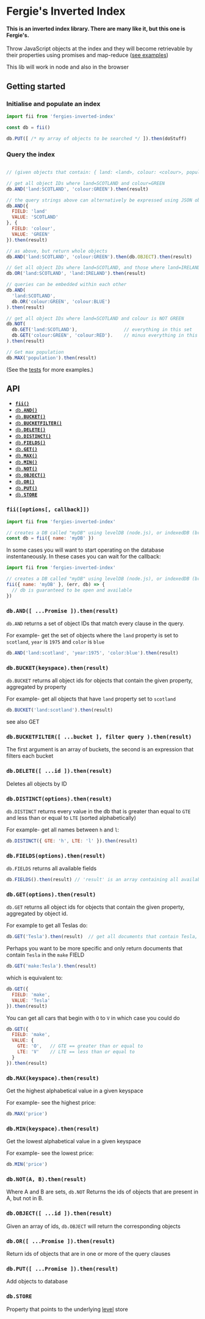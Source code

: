 # Fergie's Inverted Index
#### This is an inverted index library. There are many like it, but this one is Fergie's.

Throw JavaScript objects at the index and they will become retrievable by their properties using promises and map-reduce ([see examples](https://github.com/fergiemcdowall/fergies-inverted-index/tree/master/test/src))

This lib will work in node and also in the browser

## Getting started

### Initialise and populate an index

```javascript
import fii from 'fergies-inverted-index'

const db = fii()

db.PUT([ /* my array of objects to be searched */ ]).then(doStuff)

```

### Query the index

```javascript

// (given objects that contain: { land: <land>, colour: <colour>, population: <number> ... })

// get all object IDs where land=SCOTLAND and colour=GREEN
db.AND('land:SCOTLAND', 'colour:GREEN').then(result)

// the query strings above can alternatively be expressed using JSON objects
db.AND({
  FIELD: 'land'
  VALUE: 'SCOTLAND'
}, {
  FIELD: 'colour',
  VALUE: 'GREEN'
}).then(result)

// as above, but return whole objects
db.AND('land:SCOTLAND', 'colour:GREEN').then(db.OBJECT).then(result)

// Get all object IDs where land=SCOTLAND, and those where land=IRELAND
db.OR('land:SCOTLAND', 'land:IRELAND').then(result)

// queries can be embedded within each other
db.AND(
  'land:SCOTLAND',
  db.OR('colour:GREEN', 'colour:BLUE')
).then(result)

// get all object IDs where land=SCOTLAND and colour is NOT GREEN
db.NOT(
  db.GET('land:SCOTLAND'),                 // everything in this set
  db.GET('colour:GREEN', 'colour:RED').    // minus everything in this set
).then(result)

// Get max population
db.MAX('population').then(result)

```

(See the [tests](https://github.com/fergiemcdowall/fergies-inverted-index/tree/master/test) for more examples.)


## API

- <a href="#open"><code><b>fii()</b></code></a>
- <a href="#AND"><code>db.<b>AND()</b></code></a>
- <a href="#BUCKET"><code>db.<b>BUCKET()</b></code></a>
- <a href="#BUCKETFILTER"><code>db.<b>BUCKETFILTER()</b></code></a>
- <a href="#DELETE"><code>db.<b>DELETE()</b></code></a>
- <a href="#DISTINCT"><code>db.<b>DISTINCT()</b></code></a>
- <a href="#FIELDS"><code>db.<b>FIELDS()</b></code></a>
- <a href="#GET"><code>db.<b>GET()</b></code></a>
- <a href="#MAX"><code>db.<b>MAX()</b></code></a>
- <a href="#MIN"><code>db.<b>MIN()</b></code></a>
- <a href="#NOT"><code>db.<b>NOT()</b></code></a>
- <a href="#OBJECT"><code>db.<b>OBJECT()</b></code></a>
- <a href="#OR"><code>db.<b>OR()</b></code></a>
- <a href="#PUT"><code>db.<b>PUT()</b></code></a>
- <a href="#STORE"><code>db.<b>STORE</b></code></a>


<a name="fii"></a>

### `fii([options[, callback]])`

```javascript
import fii from 'fergies-inverted-index'

// creates a DB called "myDB" using levelDB (node.js), or indexedDB (browser)
const db = fii({ name: 'myDB' })
```

In some cases you will want to start operating on the database
instentaneously. In these cases you can wait for the callback:

```javascript
import fii from 'fergies-inverted-index'

// creates a DB called "myDB" using levelDB (node.js), or indexedDB (browser)
fii({ name: 'myDB' }, (err, db) => {
  // db is guaranteed to be open and available
})
```
        

<a name="AND"></a>

### `db.AND([ ...Promise ]).then(result)`

`db.AND` returns a set of object IDs that match every clause in the query.

For example- get the set of objects where the `land` property is set
to `scotland`, `year` is `1975` and `color` is `blue`
```javascript
db.AND('land:scotland', 'year:1975', 'color:blue').then(result)
```


<a name="BUCKET"></a>

### `db.BUCKET(keyspace).then(result)`

`db.BUCKET` returns all object ids for objects that contain the given
property, aggregated by property

For example- get all objects that have `land` property set to `scotland`

```javascript
db.BUCKET('land:scotland').then(result)
```
see also GET


<a name="BUCKETFILTER"></a>

### `db.BUCKETFILTER([ ...bucket ], filter query ).then(result)`

The first argument is an array of buckets, the second is an expression
that filters each bucket



<a name="DELETE"></a>

### `db.DELETE([ ...id ]).then(result)`

Deletes all objects by ID


<a name="DISTINCT"></a>

### `db.DISTINCT(options).then(result)`

`db.DISTINCT` returns every value in the db that is greater than equal
to `GTE` and less than or equal to `LTE` (sorted alphabetically)

For example- get all names between `h` and `l`:

```javascript
db.DISTINCT({ GTE: 'h', LTE: 'l' }).then(result)
```

<a name="FIELDS"></a>

### `db.FIELDS(options).then(result)`

`db.FIELDS` returns all available fields

```javascript
db.FIELDS().then(result) // 'result' is an array containing all available fields
```


<a name="GET"></a>

### `db.GET(options).then(result)`

`db.GET` returns all object ids for objects that contain the given
property, aggregated by object id.

For example to get all Teslas do:

```javascript
db.GET('Tesla').then(result)  // get all documents that contain Tesla, somewhere in their structure
```

Perhaps you want to be more specific and only return documents that contain `Tesla` in the `make` FIELD

```javascript
db.GET('make:Tesla').then(result)
```

which is equivalent to:

```javascript
db.GET({
  FIELD: 'make',
  VALUE: 'Tesla'
}).then(result)
```

You can get all cars that begin with `O` to `V` in which case you could do

```javascript
db.GET({
  FIELD: 'make',
  VALUE: {
    GTE: 'O',   // GTE == greater than or equal to
    LTE: 'V'    // LTE == less than or equal to
  }
}).then(result)
```

<a name="MAX"></a>

### `db.MAX(keyspace).then(result)`

Get the highest alphabetical value in a given keyspace

For example- see the highest price:

```javascript
db.MAX('price')
```


<a name="MIN"></a>

### `db.MIN(keyspace).then(result)`

Get the lowest alphabetical value in a given keyspace

For example- see the lowest price:

```javascript
db.MIN('price')
```


<a name="NOT"></a>

### `db.NOT(A, B).then(result)`

Where A and B are sets, `db.NOT` Returns the ids of objects that are
present in A, but not in B.


<a name="OBJECT"></a>

### `db.OBJECT([ ...id ]).then(result)`

Given an array of ids, `db.OBJECT` will return the corresponding
objects


<a name="OR"></a>

### `db.OR([ ...Promise ]).then(result)`

Return ids of objects that are in one or more of the query clauses


<a name="PUT"></a>

### `db.PUT([ ...Promise ]).then(result)`

Add objects to database


<a name="STORE"></a>

### `db.STORE`

Property that points to the underlying [level](https://github.com/Level/level) store
